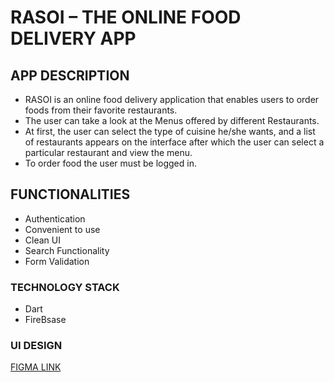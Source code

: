 

 # RASOI – THE ONLINE FOOD DELIVERY APP


## APP DESCRIPTION
- RASOI is an online food delivery application that enables users to order foods from their favorite restaurants.
- The user can take a look at the Menus offered by different Restaurants.
- At first, the user can select the type of cuisine he/she wants, and a list of restaurants appears on the interface after which the user can select a particular restaurant and view the menu.
- To order food the user must be logged in.

## FUNCTIONALITIES
-	Authentication
- Convenient to use
-  Clean UI
- Search Functionality
-	Form Validation

### TECHNOLOGY STACK
- Dart
- FireBsase

### UI DESIGN
[FIGMA LINK](
https://www.figma.com/file/JmUEJAV71KRtBsMo26nqwg/Delivery-App_UI-Kit-(Copy)?node-id=33%3A444)
